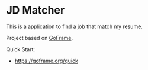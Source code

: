 # JD Matcher

This is a application to find a job that match my resume.

Project based on [GoFrame](https://goframe.org).

Quick Start: 
- https://goframe.org/quick